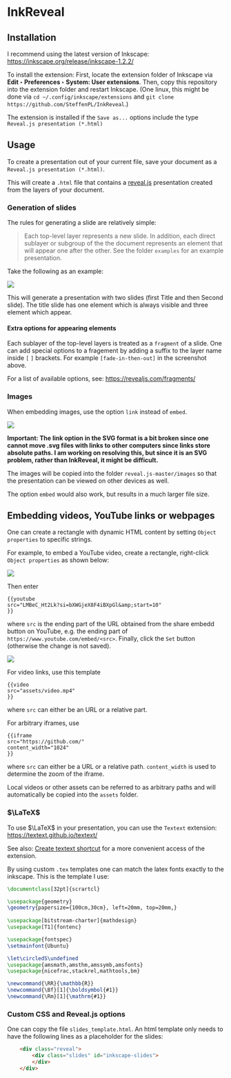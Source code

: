 # InkReveal

## Installation

I recommend using the latest version of Inkscape: https://inkscape.org/release/inkscape-1.2.2/

To install the extension:
First, locate the extension folder of Inkscape via **Edit ‣ Preferences ‣ System: User extensions**.
Then, copy this repository into the extension folder and restart Inkscape.
(One linux, this might be done via `cd ~/.config/inkscape/extensions` and `git clone https://github.com/SteffenPL/InkReveal`.)

The extension is installed if the `Save as...` options include the type `Reveal.js presentation (*.html)`

## Usage

To create a presentation out of your current file, save your document as a `Reveal.js presentation (*.html)`.

This will create a `.html` file that contains a [reveal.js](https://revealjs.com/) presentation created from the layers of your document.

### Generation of slides

The rules for generating a slide are relatively simple:
> Each top-level layer represents a new slide. In addition, each direct sublayer or subgroup of the 
> the document represents an element that will appear one after the other. See the folder `examples` for an example presentation.

Take the following as an example:

![](layers.png)

This will generate a presentation with two slides (first Title and then Second slide). The title slide has one element which is always visible and three element which appear.

#### Extra options for appearing elements

Each sublayer of the top-level layers is treated as a `fragment` of a slide.
One can add special options to a fragement by adding a suffix to the layer name
inside `[` `]` brackets. For example `[fade-in-then-out]` in the screenshot above.

For a list of available options, see: https://revealjs.com/fragments/

### Images

When embedding images, use the option `link` instead of `embed`.

![](import_images.png)

**Important: The link option in the SVG format is a bit broken since one cannot move .svg files with links to other computers since links store absolute paths.
I am working on resolving this, but since it is an SVG problem, rather than InkReveal, it might be difficult.** 

The images will be copied into the folder `reveal.js-master/images` so that the presentation can be viewed on other devices as well.

The option `embed` would also work, but results in a much larger file size.

## Embedding videos, YouTube links or webpages

One can create a rectangle with dynamic HTML content by setting `Object properties` to specific strings. 

For example, to embed a YouTube video, create a rectangle, right-click `Object properties` as shown below: 

![](obj.png)

Then enter 
```
{{youtube
src="LMBeC_Ht2Lk?si=bXWGjeX8F4iBXpGl&amp;start=10"
}}
```
where `src` is the ending part of the URL obtained from the share embedd button on YouTube, e.g. the ending part of `https://www.youtube.com/embed/<src>`.
Finally, click the `Set` button (otherwise the change is not saved).

![](set.png)

For video links, use this template
```
{{video
src="assets/video.mp4"
}}
```
where `src` can either be an URL or a relative part.

For arbitrary iframes, use 
```
{{iframe
src="https://github.com/"
content_width="1024"
}}
```
where `src` can either be a URL or a relative path. `content_width` is used to determine the zoom of the iframe.

Local videos or other assets can be referred to as arbitrary paths and will automatically be copied into the `assets` folder.


### $\LaTeX$ 

To use $\LaTeX$ in your presentation, you can use the `Textext` extension: https://textext.github.io/textext/

See also: [Create textext shortcut](https://textext.github.io/textext/usage/faq.html?highlight=shortcut#defining-keyboard-shortcut-for-opening-textext-dialog) for a more convenient access of the extension.

By using custom `.tex` templates one can match the latex fonts exactly to the inkscape. This is the template I use:
```latex
\documentclass[32pt]{scrartcl}

\usepackage{geometry}
\geometry{papersize={100cm,30cm}, left=20mm, top=20mm,}
 
\usepackage[bitstream-charter]{mathdesign}
\usepackage[T1]{fontenc}

\usepackage{fontspec}
\setmainfont{Ubuntu}

\let\circledS\undefined
\usepackage{amsmath,amsthm,amssymb,amsfonts}
\usepackage{nicefrac,stackrel,mathtools,bm}

\newcommand{\RR}{\mathbb{R}}
\newcommand{\Bf}[1]{\boldsymbol{#1}}
\newcommand{\Rm}[1]{\mathrm{#1}}
```

### Custom CSS and Reveal.js options

One can copy the file `slides_template.html`. An html template
only needs to have the following lines as a placeholder for the slides:
```html
    <div class="reveal">
        <div class="slides" id="inkscape-slides">				
        </div>
    </div>
```

